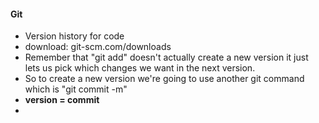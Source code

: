 #### Git
- Version history for code
- download: git-scm.com/downloads
- Remember that "git add" doesn't actually create a new version it just lets us pick which changes we want in the next version.
- So to create a new version we're going to use another git command which is "git commit -m"
- **version = commit**
-